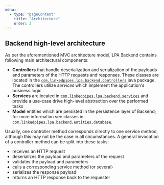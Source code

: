 ```yaml
---
menu:
  - type: "pageContent"
    title: "Architecture"
    order: 3
---
```


## Backend high-level architecture

As per the aforementioned MVC architecture model, LPA Backend contains following main architectural components:

- **Controllers** that handle deserialization and serialization of the payloads and parameters of the HTTP requests and
  responses. These classes are located in the
  [`com.linkedpipes.lpa.backend.controllers`](/com/linkedpipes/lpa/backend/controllers) java package. The controllers
  utilize _services_ which implement the application's business logic
- **Services** are located in [`com.linkedpipes.lpa.backend.services`](/com/linkedpipes/lpa/backend/services) and
  provide a use-case drive high-level abstraction over the performed tasks
- **Model** entities which are persisted in the persistence layer of Backend; for more information see classes in
  [`com.linkedpipes.lpa.backend.entities.database`](/com/linkedpipes/lpa/backend/entities/database).

Usually, one controller method corresponds directly to one service method, although this may not be the case in all
circumstances. A general invocation of a controller method can be split into these tasks:

- receives an HTTP request
- deserializes the payload and parameters of the request
- validates the payload and parameters
- calls a corresponding service method (or several)
- serializes the response payload
- returns an HTTP response back to the requester
